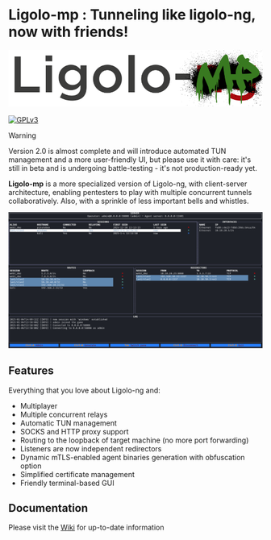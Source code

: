 # Ligolo-mp : Tunneling like ligolo-ng, now with friends!

![Ligolo-mp Logo](doc/logo.png)

[![GPLv3](https://img.shields.io/badge/License-GPLv3-brightgreen.svg)](https://www.gnu.org/licenses/gpl-3.0)

> [!WARNING]
> Version 2.0 is almost complete and will introduce automated TUN management and a more user-friendly UI, but please use it with care: it's still in beta and is undergoing battle-testing - it's not production-ready yet.

**Ligolo-mp** is a more specialized version of Ligolo-ng, with client-server architecture, enabling pentesters to play with multiple concurrent tunnels collaboratively. Also, with a sprinkle of less important bells and whistles.

![Ligolo-mp Dashboard](doc/dashboard-1.png)

## Features

Everything that you love about Ligolo-ng and:

- Multiplayer
- Multiple concurrent relays
- Automatic TUN management
- SOCKS and HTTP proxy support
- Routing to the loopback of target machine (no more port forwarding)
- Listeners are now independent redirectors
- Dynamic mTLS-enabled agent binaries generation with obfuscation option
- Simplified certificate management
- Friendly terminal-based GUI

## Documentation

Please visit the [Wiki](https://github.com/ttpreport/ligolo-mp/wiki) for up-to-date information